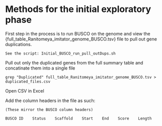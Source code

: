 # Methods for the initial exploratory phase

First step in the process is to run BUSCO on the genome and view the {full_table_Ranitomeya_imitator_genome_BUSCO.tsv} file to pull out gene duplications.

    See the script: Initial_BUSCO_run_pull_outDups.sh

Pull out only the duplicated genes from the full summary table and concatinate them into a single file
    
    grep "Duplicated" full_table_Ranitomeya_imitator_genome_BUSCO.tsv > duplicated_files.csv

Open CSV in Excel

Add the column headers in the file as such: 

    (These mirror the BUSCO column headers)

    BUSCO ID    Status    Scaffold    Start    End    Score    Length




